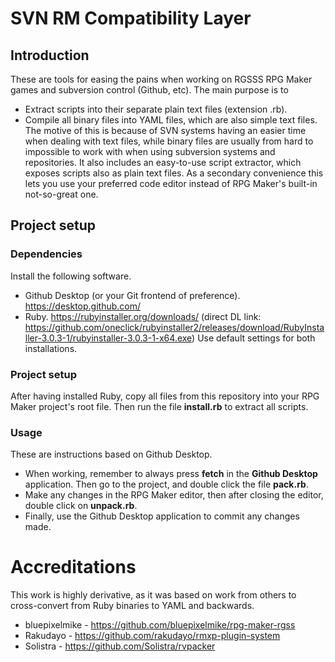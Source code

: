 # SVN RM Compatibility Layer

## Introduction
These are tools for easing the pains when working on RGSSS RPG Maker games and subversion control (Github, etc). The main purpose is to
- Extract scripts into their separate plain text files (extension .rb).
- Compile all binary files into YAML files, which are also simple text files.
The motive of this is because of SVN systems having an easier time when dealing with text files, while binary files are usually from hard to impossible to work with when using subversion systems and repositories.
It also includes an easy-to-use script extractor, which exposes scripts also as plain text files. As a secondary convenience this lets you use your preferred code editor instead of RPG Maker's built-in not-so-great one.

## Project setup

### Dependencies
Install the following software.
- Github Desktop (or your Git frontend of preference). https://desktop.github.com/
- Ruby. https://rubyinstaller.org/downloads/ (direct DL link: https://github.com/oneclick/rubyinstaller2/releases/download/RubyInstaller-3.0.3-1/rubyinstaller-3.0.3-1-x64.exe)
Use default settings for both installations.

### Project setup
After having installed Ruby, copy all files from this repository into your RPG Maker project's root file. Then run the file **install.rb** to extract all scripts.

### Usage
These are instructions based on Github Desktop.
- When working, remember to always press **fetch** in the **Github Desktop** application. Then go to the project, and double click the file **pack.rb**. 
- Make any changes in the RPG Maker editor, then after closing the editor, double click on **unpack.rb**.
- Finally, use the Github Desktop application to commit any changes made.

# Accreditations
This work is highly derivative, as it was based on work from others to cross-convert from Ruby binaries to YAML and backwards.

- bluepixelmike - https://github.com/bluepixelmike/rpg-maker-rgss
- Rakudayo - https://github.com/rakudayo/rmxp-plugin-system
- Solistra - https://github.com/Solistra/rvpacker

